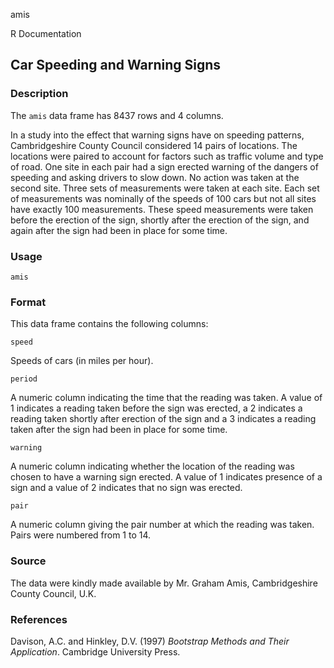 amis

R Documentation

##  Car Speeding and Warning Signs

### Description

The `amis` data frame has 8437 rows and 4 columns.

In a study into the effect that warning signs have on speeding patterns,
Cambridgeshire County Council considered 14 pairs of locations. The locations
were paired to account for factors such as traffic volume and type of road.
One site in each pair had a sign erected warning of the dangers of speeding
and asking drivers to slow down. No action was taken at the second site. Three
sets of measurements were taken at each site. Each set of measurements was
nominally of the speeds of 100 cars but not all sites have exactly 100
measurements. These speed measurements were taken before the erection of the
sign, shortly after the erection of the sign, and again after the sign had
been in place for some time.

### Usage

    
    amis

### Format

This data frame contains the following columns:

`speed`

Speeds of cars (in miles per hour).

`period`

A numeric column indicating the time that the reading was taken. A value of 1
indicates a reading taken before the sign was erected, a 2 indicates a reading
taken shortly after erection of the sign and a 3 indicates a reading taken
after the sign had been in place for some time.

`warning`

A numeric column indicating whether the location of the reading was chosen to
have a warning sign erected. A value of 1 indicates presence of a sign and a
value of 2 indicates that no sign was erected.

`pair`

A numeric column giving the pair number at which the reading was taken. Pairs
were numbered from 1 to 14.

### Source

The data were kindly made available by Mr. Graham Amis, Cambridgeshire County
Council, U.K.

### References

Davison, A.C. and Hinkley, D.V. (1997) _Bootstrap Methods and Their
Application_. Cambridge University Press.

